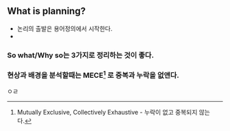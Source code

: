 ## What is planning?
- 논리의 출발은 용어정의에서 시작한다.
- 
### So what/Why so는 3가지로 정리하는 것이 좋다.
### 현상과 배경을 분석할때는 MECE[^1] 로 중복과 누락을 없앤다.

ㅇㄹ







[^1]: Mutually Exclusive, Collectively Exhaustive - 누락이 없고 중복되지 않는다.
<!--stackedit_data:
eyJoaXN0b3J5IjpbLTIwMDYzMDM2NzYsLTIwODg3NDY2MTJdfQ
==
-->